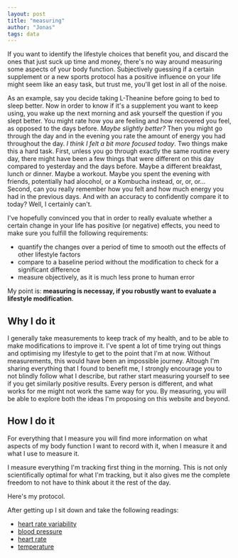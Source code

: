 ```yaml
---
layout: post
title: "measuring"
author: "Jonas"
tags: data
---
```


If you want to identify the lifestyle choices that benefit you, and discard the ones that just suck up time and money, there's no way around measuring some aspects of your body function. Subjectively guessing if a certain supplement or a new sports protocol has a positive influence on your life might seem like an easy task, but trust me, you'll get lost in all of the noise. 

As an example, say you decide taking L-Theanine before going to bed to sleep better. Now in order to know if it's a supplement you want to keep using, you wake up the next morning and ask yourself the question if you slept better. You might rate how you are feeling and how recovered you feel, as opposed to the days before.
*Maybe slightly better?*
Then you might go through the day and in the evening you rate the amount of energy you had throughout the day.
*I think I felt a bit more focused today*.
Two things make this a hard task. First, unless you go through exactly the same routine every day, there might have been a few things that were different on this day compared to yesterday and the days before. Maybe a different breakfast, lunch or dinner. Maybe a workout. Maybe you spent the evening with friends, potentially had alocohol, or a Kombucha instead, or, or, or... Second, can you really remember how you felt and how much energy you had in the previous days. And with an accuracy to confidently compare it to today? Well, I certainly can't.

I've hopefully convinced you that in order to really evaluate whether a certain change in your life has positive (or negative) effects, you need to make sure you fulfill the following requirements:
- quantify the changes over a period of time to smooth out the effects of other lifestyle factors
- compare to a baseline period without the modification to check for a significant difference
- measure objectively, as it is much less prone to human error

My point is: **measuring is necessay, if you robustly want to evaluate a lifestyle modification**.

## Why I do it

I generally take measurements to keep track of my health, and to be able to make modifications to improve it.
I've spent a lot of time trying out things and optimising my lifestyle to get to the point that I'm at now. Without measurements, this would have been an impossible journey. Altough I'm sharing everything that I found to benefit me, I strongly encourage you to not blindly follow what I describe, but rather start measuring yourself to see if you get similarly positive results. Every person is different, and what works for me might not work the same way for you. By measuring, you will be able to explore both the ideas I'm proposing on this website and beyond.

## How I do it

For everything that I measure you will find more information on what aspects of my body function I want to record with it, when I measure it and what I use to measure it. 

I measure everything I'm tracking first thing in the morning. This is not only scientifically optimal for what I'm tracking, but it also gives me the complete freedom to not have to think about it the rest of the day. 

Here's my protocol.


After getting up I sit down and take the following readings: 
- [heart rate variability](/hidden_posts/measurements/2023-12-19-HRV.html)
- [blood pressure](/hidden_posts/measurements/2023-12-19-BloodPressure.html)
- [heart rate](/hidden_posts/measurements/2023-12-19-HeartRate.html)
- [temperature](/hidden_posts/measurements/2023-12-19-Temperature.html)
